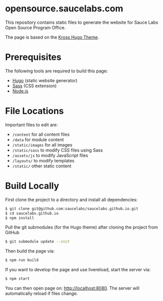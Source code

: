 opensource.saucelabs.com 
======================================

This repository contains static files to generate the website for Sauce Labs
Open Source Program Office. 

The page is based on the [Kross Hugo Theme](https://themes.gohugo.io/kross-hugo-portfolio-template/).

# Prerequisites

The following tools are required to build this page:

- [Hugo](https://gohugo.io/) (static website generator)
- [Sass](https://sass-lang.com/) (CSS extension)
- [Node.js](https://nodejs.org/en/)

# File Locations

Important files to edit are:

- `/content` for all content files
- `/data` for module content
- `/static/images` for all images
- `/static/sass` to modify CSS files using Sass
- `/assets/js` to modify JavaScript files
- `/layouts/` to modify templates
- `/static/` other static content

# Build Locally

First clone the project to a directory and install all dependencies:

```sh
$ git clone git@github.com:saucelabs/saucelabs.github.io.git
$ cd saucelabs.github.io
$ npm install
```

Pull the git submodules (for the Hugo theme) after cloning the project from GitHub

```sh
$ git submodule update --init
```

Then build the page via:

```sh
$ npm run build
```

If you want to develop the page and use livereload, start the server via:

```sh
$ npm start
```

You can then open page on: [http://localhost:8080](http://localhost:8080). The server will automatically reload if files change.
